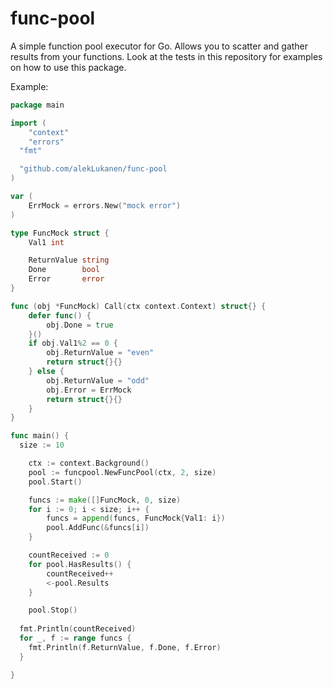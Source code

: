 # func-pool

A simple function pool executor for Go. Allows you to scatter and 
gather results from your functions. Look at the tests in this repository
for examples on how to use this package.

Example:
```go
package main

import (
	"context"
	"errors"
  "fmt"

  "github.com/alekLukanen/func-pool
)

var (
	ErrMock = errors.New("mock error")
)

type FuncMock struct {
	Val1 int

	ReturnValue string
	Done        bool
	Error       error
}

func (obj *FuncMock) Call(ctx context.Context) struct{} {
	defer func() {
		obj.Done = true
	}()
	if obj.Val1%2 == 0 {
		obj.ReturnValue = "even"
		return struct{}{}
	} else {
		obj.ReturnValue = "odd"
		obj.Error = ErrMock
		return struct{}{}
	}
}

func main() {
  size := 10

	ctx := context.Background()
	pool := funcpool.NewFuncPool(ctx, 2, size)
	pool.Start()

	funcs := make([]FuncMock, 0, size)
	for i := 0; i < size; i++ {
		funcs = append(funcs, FuncMock{Val1: i})
		pool.AddFunc(&funcs[i])
	}

	countReceived := 0
	for pool.HasResults() {
		countReceived++
		<-pool.Results
	}

	pool.Stop()
 
  fmt.Println(countReceived)
  for _, f := range funcs {
    fmt.Println(f.ReturnValue, f.Done, f.Error)
  }

}

```

